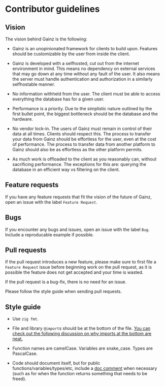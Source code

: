# Contributor guidelines

## Vision

The vision behind Gainz is the following:

- Gainz is an unopinionated framework for clients to build upon. Features should be customizable by the user from inside the client.

- Gainz is developed with a selfhosted, cut out from the internet environment in mind. This means no dependency on external services that may go down at any time without any fault of the user. It also means the server must handle authentication and authorization in a similarly selfhostable manner.

- No information withheld from the user. The client must be able to access everything the database has for a given user.

- Performance is a priority. Due to the simplistic nature outlined by the first bullet point, the biggest bottleneck should be the database and the hardware.

- No vendor lock-in. The users of Gainz must remain in control of their data at all times. Clients should respect this. The process to transfer your data from Gainz should be effortless for the user, even at the cost of performance. The process to transfer data from another platform to Gainz should also be as effortless as the other platform permits.

- As much work is offloaded to the client as you reasonably can, without sacrificing performance. The exceptions for this are: querying the database in an efficient way vs filtering on the client.

## Feature requests

If you have any feature requests that fit the vision of the future of Gainz, open an issue with the label `Feature Request`.

## Bugs

If you encounter any bugs and issues, open an issue with the label `Bug`. Include a reproducable example if possible.

## Pull requests

If the pull request introduces a new feature, please make sure to first file a `Feature Request` issue before beginning work on the pull request, as it is possible the feature does not get accepted and your time is wasted.

If the pull request is a bug-fix, there is no need for an issue.

Please follow the style guide when sending pull requests.

## Style guide

- Use `zig fmt`.

- File and library `@import`s should be at the bottom of the file. [You can check out the following discussion on why imports at the bottom are neat.](https://ziggit.dev/t/rationale-behind-import-at-the-end-of-file/9116)

- Function names are camelCase. Variables are snake_case. Types are PascalCase.

- Code should document itself, but for public functions/variables/types/etc, include a [doc comment](https://ziglang.org/documentation/master/#Doc-Comments) when necessary (such as for when the function returns something that needs to be freed).
